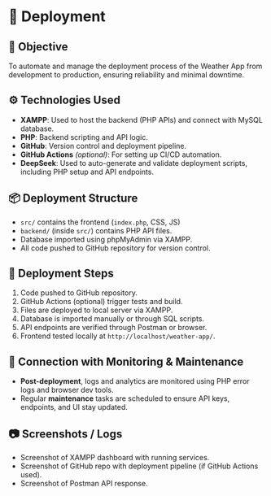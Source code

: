# 🚀 Deployment

## 🎯 Objective
To automate and manage the deployment process of the Weather App from development to production, ensuring reliability and minimal downtime.

## ⚙️ Technologies Used
- **XAMPP**: Used to host the backend (PHP APIs) and connect with MySQL database.
- **PHP**: Backend scripting and API logic.
- **GitHub**: Version control and deployment pipeline.
- **GitHub Actions** *(optional)*: For setting up CI/CD automation.
- **DeepSeek**: Used to auto-generate and validate deployment scripts, including PHP setup and API endpoints.
  
## 📦 Deployment Structure
- `src/` contains the frontend (`index.php`, CSS, JS)
- `backend/` (inside `src/`) contains PHP API files.
- Database imported using phpMyAdmin via XAMPP.
- All code pushed to GitHub repository for version control.

## 🚀 Deployment Steps
1. Code pushed to GitHub repository.
2. GitHub Actions (optional) trigger tests and build.
3. Files are deployed to local server via XAMPP.
4. Database is imported manually or through SQL scripts.
5. API endpoints are verified through Postman or browser.
6. Frontend tested locally at `http://localhost/weather-app/`.

## 🔁 Connection with Monitoring & Maintenance
- **Post-deployment**, logs and analytics are monitored using PHP error logs and browser dev tools.
- Regular **maintenance** tasks are scheduled to ensure API keys, endpoints, and UI stay updated.

## 📷 Screenshots / Logs
- Screenshot of XAMPP dashboard with running services.
- Screenshot of GitHub repo with deployment pipeline (if GitHub Actions used).
- Screenshot of Postman API response.
